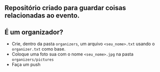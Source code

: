 ## Repositório criado para guardar coisas relacionadas ao evento.

## É um organizador?

- Crie, dentro da pasta `organizers`, um arquivo `<seu_nome>.txt` usando o `organizer.txt` como base.
- Coloque uma foto sua com o nome `<seu_nome>.jpg` na pasta `organizers/pictures`
- Faça um push
